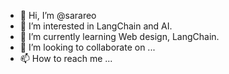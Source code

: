 - 👋 Hi, I’m @sarareo
- 👀 I’m interested in LangChain and AI.
- 🌱 I’m currently learning Web design, LangChain.
- 💞️ I’m looking to collaborate on ...
- 📫 How to reach me ...

<!---
sarareo/sarareo is a ✨ special ✨ repository because its `README.md` (this file) appears on your GitHub profile.
You can click the Preview link to take a look at your changes.
--->
